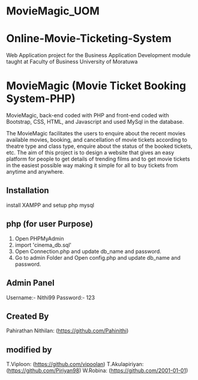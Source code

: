 # MovieMagic_UOM

# Online-Movie-Ticketing-System
Web Application project for the Business Application Development module taught at Faculty of Business University of Moratuwa 

# MovieMagic (Movie Ticket Booking System-PHP)
MovieMagic, back-end coded with PHP and front-end coded with Bootstrap, CSS, HTML, and Javascript and used MySql in the database.

The MovieMagic facilitates the users to enquire about the recent movies available movies, booking, and cancellation of movie tickets according to theatre type and class type, enquire about the status of the booked tickets, etc.
The aim of this project is to design a website that gives an easy platform for people to get details of trending films and to get movie tickets in the easiest possible way making it simple for all to buy tickets from anytime and anywhere.


## Installation

install XAMPP and setup php mysql 

## php (for user Purpose)
1) Open PHPMyAdmin
2) import 'cinema_db.sql'
3) Open Connection.php and update db_name and password.
4) Go to admin Folder and Open config.php and update db_name and password.


## Admin Panel
Username:- Nithi99
Password:- 123

## Created By
Pahirathan Nithilan: (https://github.com/Pahinithi)

## modified by
T.Viploon: (https://github.com/vipoolan)
T.Akulapiriyan: (https://github.com/Piriyan98)
W.Robina: (https://github.com/2001-01-01)


